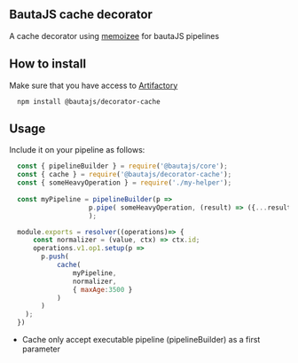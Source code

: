 ## BautaJS cache decorator

A cache decorator using [memoizee][1] for bautaJS pipelines


## How to install

Make sure that you have access to [Artifactory][2]

```console
  npm install @bautajs/decorator-cache
```


## Usage

Include it on your pipeline as follows:

```js
  const { pipelineBuilder } = require('@bautajs/core');
  const { cache } = require('@bautajs/decorator-cache');
  const { someHeavyOperation } = require('./my-helper');
  
  const myPipeline = pipelineBuilder(p => 
                    p.pipe( someHeavyOperation, (result) => ({...result, otherprop:1}))
                    );

  module.exports = resolver((operations)=> {
      const normalizer = (value, ctx) => ctx.id;
      operations.v1.op1.setup(p => 
        p.push(
            cache(
                myPipeline, 
                normalizer,
                { maxAge:3500 }
            )
        )
    );
  })
```

- Cache only accept executable pipeline (pipelineBuilder) as a first parameter

[1]: https://www.npmjs.com/package/memoizee#configuration

[2]: https://axags.jfrog.io/axags/api/npm/virtual-bcn-node/
